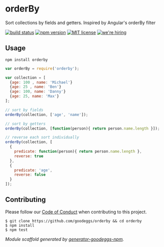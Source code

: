 # orderBy

Sort collections by fields and getters. Inspired by Angular's orderBy filter

[![build status][travis-badge]][travis-link]
[![npm version][npm-badge]][npm-link]
[![MIT license][license-badge]][license-link]
[![we're hiring][hiring-badge]][hiring-link]


## Usage

```
npm install orderby
```

```js
var orderBy = require('orderby');

var collection = [
  {age: 100 , name: 'Michael'}
  {age: 25 , name: 'Ben'}
  {age: 100, name: 'Danny'}
  {age: 25, name: 'Max'}
];

// sort by fields
orderBy(collection, ['age', 'name']);

// sort by getters
orderBy(collection, [function(person){ return person.name.length }]);

// reverse each sort individually
orderBy(collection, [
  {
    predicate: function(person){ return person.name.length },
    reverse: true
  },
  {
    predicate: 'age',
    reverse: false
  }
]);

```

## Contributing

Please follow our [Code of Conduct](https://github.com/goodeggs/orderby/blob/master/CODE_OF_CONDUCT.md)
when contributing to this project.

```
$ git clone https://github.com/goodeggs/orderby && cd orderby
$ npm install
$ npm test
```

_Module scaffold generated by [generator-goodeggs-npm](https://github.com/goodeggs/generator-goodeggs-npm)._


[travis-badge]: http://img.shields.io/travis/goodeggs/orderby.svg?style=flat-square
[travis-link]: https://travis-ci.org/goodeggs/orderby
[npm-badge]: http://img.shields.io/npm/v/orderby.svg?style=flat-square
[npm-link]: https://www.npmjs.org/package/orderby
[license-badge]: http://img.shields.io/badge/license-MIT-blue.svg?style=flat-square
[license-link]: LICENSE.md
[hiring-badge]: https://img.shields.io/badge/we're_hiring-yes-brightgreen.svg?style=flat-square
[hiring-link]: http://goodeggs.jobscore.com/?detail=Open+Source&sid=161

